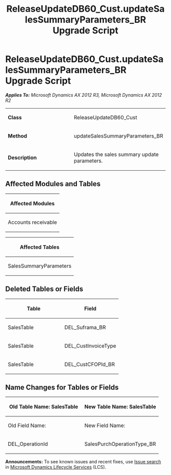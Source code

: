 ﻿---
title: ReleaseUpdateDB60_Cust.updateSalesSummaryParameters_BR Upgrade Script
TOCTitle: ReleaseUpdateDB60_Cust.updateSalesSummaryParameters_BR Upgrade Script
ms:assetid: 309dbac4-97c9-069c-7bab-bf92aea857d1
ms:mtpsurl: https://msdn.microsoft.com/en-us/library/JJ736068(v=AX.60)
ms:contentKeyID: 49707481
ms.date: 05/18/2015
mtps_version: v=AX.60
---

# ReleaseUpdateDB60\_Cust.updateSalesSummaryParameters\_BR Upgrade Script 


_**Applies To:** Microsoft Dynamics AX 2012 R3, Microsoft Dynamics AX 2012 R2_

<table>
<colgroup>
<col style="width: 50%" />
<col style="width: 50%" />
</colgroup>
<tbody>
<tr class="odd">
<td><p><strong>Class</strong></p></td>
<td><p>ReleaseUpdateDB60_Cust</p></td>
</tr>
<tr class="even">
<td><p><strong>Method</strong></p></td>
<td><p>updateSalesSummaryParameters_BR</p></td>
</tr>
<tr class="odd">
<td><p><strong>Description</strong></p></td>
<td><p>Updates the sales summary update parameters.</p></td>
</tr>
</tbody>
</table>


## Affected Modules and Tables

<table>
<colgroup>
<col style="width: 100%" />
</colgroup>
<thead>
<tr class="header">
<th><p>Affected Modules</p></th>
</tr>
</thead>
<tbody>
<tr class="odd">
<td><p>Accounts receivable</p></td>
</tr>
</tbody>
</table>


<table>
<colgroup>
<col style="width: 100%" />
</colgroup>
<thead>
<tr class="header">
<th><p>Affected Tables</p></th>
</tr>
</thead>
<tbody>
<tr class="odd">
<td><p>SalesSummaryParameters</p></td>
</tr>
</tbody>
</table>


## Deleted Tables or Fields

<table>
<colgroup>
<col style="width: 50%" />
<col style="width: 50%" />
</colgroup>
<thead>
<tr class="header">
<th><p>Table</p></th>
<th><p>Field</p></th>
</tr>
</thead>
<tbody>
<tr class="odd">
<td><p>SalesTable</p></td>
<td><p>DEL_Suframa_BR</p></td>
</tr>
<tr class="even">
<td><p>SalesTable</p></td>
<td><p>DEL_CustInvoiceType</p></td>
</tr>
<tr class="odd">
<td><p>SalesTable</p></td>
<td><p>DEL_CustCFOPId_BR</p></td>
</tr>
</tbody>
</table>


## Name Changes for Tables or Fields

<table>
<colgroup>
<col style="width: 50%" />
<col style="width: 50%" />
</colgroup>
<thead>
<tr class="header">
<th><p>Old Table Name: SalesTable</p></th>
<th><p>New Table Name: SalesTable</p></th>
</tr>
</thead>
<tbody>
<tr class="odd">
<td><p>Old Field Name:</p></td>
<td><p>New Field Name:</p></td>
</tr>
<tr class="even">
<td><p>DEL_OperationId</p></td>
<td><p>SalesPurchOperationType_BR</p></td>
</tr>
</tbody>
</table>

  
**Announcements:** To see known issues and recent fixes, use [Issue search](http://go.microsoft.com/fwlink/?linkid=389258) in [Microsoft Dynamics Lifecycle Services](http://go.microsoft.com/fwlink/?linkid=306505) (LCS).

